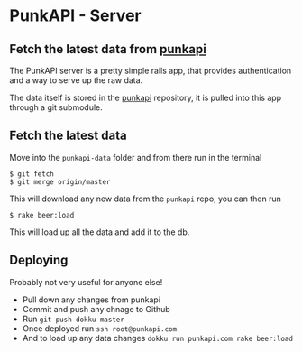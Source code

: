 # PunkAPI - Server

## Fetch the latest data from [punkapi](https://github.com/samjbmason/punkapi)
The PunkAPI server is a pretty simple rails app, that provides authentication and a way to serve up the raw data.

The data itself is stored in the [punkapi](https://github.com/samjbmason/punkapi) repository, it is pulled into this app through a git submodule.

## Fetch the latest data
Move into the `punkapi-data` folder and from there run in the terminal

```
$ git fetch
$ git merge origin/master
```

This will download any new data from the `punkapi` repo, you can then run

```
$ rake beer:load
```

This will load up all the data and add it to the db.

## Deploying
Probably not very useful for anyone else!

- Pull down any changes from punkapi
- Commit and push any chnage to Github
- Run `git push dokku master`
- Once deployed run `ssh root@punkapi.com`
- And to load up any data changes `dokku run punkapi.com rake beer:load`
